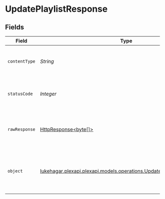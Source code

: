 # UpdatePlaylistResponse


## Fields

| Field                                                                                                                           | Type                                                                                                                            | Required                                                                                                                        | Description                                                                                                                     |
| ------------------------------------------------------------------------------------------------------------------------------- | ------------------------------------------------------------------------------------------------------------------------------- | ------------------------------------------------------------------------------------------------------------------------------- | ------------------------------------------------------------------------------------------------------------------------------- |
| `contentType`                                                                                                                   | *String*                                                                                                                        | :heavy_check_mark:                                                                                                              | HTTP response content type for this operation                                                                                   |
| `statusCode`                                                                                                                    | *Integer*                                                                                                                       | :heavy_check_mark:                                                                                                              | HTTP response status code for this operation                                                                                    |
| `rawResponse`                                                                                                                   | [HttpResponse<byte[]>](https://docs.oracle.com/en/java/javase/11/docs/api/java.net.http/java/net/http/HttpResponse.html)        | :heavy_check_mark:                                                                                                              | Raw HTTP response; suitable for custom response parsing                                                                         |
| `object`                                                                                                                        | [lukehagar.plexapi.plexapi.models.operations.UpdatePlaylistResponseBody](../../models/operations/UpdatePlaylistResponseBody.md) | :heavy_minus_sign:                                                                                                              | Unauthorized - Returned if the X-Plex-Token is missing from the header or query.                                                |